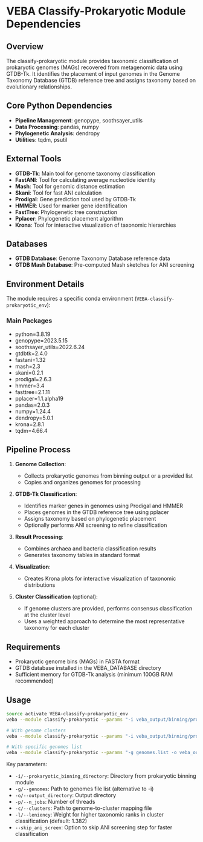 # VEBA Classify-Prokaryotic Module Dependencies

## Overview
The classify-prokaryotic module provides taxonomic classification of prokaryotic genomes (MAGs) recovered from metagenomic data using GTDB-Tk. It identifies the placement of input genomes in the Genome Taxonomy Database (GTDB) reference tree and assigns taxonomy based on evolutionary relationships.

## Core Python Dependencies
- **Pipeline Management**: genopype, soothsayer_utils
- **Data Processing**: pandas, numpy
- **Phylogenetic Analysis**: dendropy
- **Utilities**: tqdm, psutil

## External Tools
- **GTDB-Tk**: Main tool for genome taxonomy classification
- **FastANI**: Tool for calculating average nucleotide identity
- **Mash**: Tool for genomic distance estimation
- **Skani**: Tool for fast ANI calculation
- **Prodigal**: Gene prediction tool used by GTDB-Tk
- **HMMER**: Used for marker gene identification
- **FastTree**: Phylogenetic tree construction
- **Pplacer**: Phylogenetic placement algorithm
- **Krona**: Tool for interactive visualization of taxonomic hierarchies

## Databases
- **GTDB Database**: Genome Taxonomy Database reference data
- **GTDB Mash Database**: Pre-computed Mash sketches for ANI screening

## Environment Details
The module requires a specific conda environment (`VEBA-classify-prokaryotic_env`):

### Main Packages
- python=3.8.19
- genopype=2023.5.15
- soothsayer_utils=2022.6.24
- gtdbtk=2.4.0
- fastani=1.32
- mash=2.3
- skani=0.2.1
- prodigal=2.6.3
- hmmer=3.4
- fasttree=2.1.11
- pplacer=1.1.alpha19
- pandas=2.0.3
- numpy=1.24.4
- dendropy=5.0.1
- krona=2.8.1
- tqdm=4.66.4

## Pipeline Process
1. **Genome Collection**: 
   - Collects prokaryotic genomes from binning output or a provided list
   - Copies and organizes genomes for processing

2. **GTDB-Tk Classification**:
   - Identifies marker genes in genomes using Prodigal and HMMER
   - Places genomes in the GTDB reference tree using pplacer
   - Assigns taxonomy based on phylogenetic placement
   - Optionally performs ANI screening to refine classification

3. **Result Processing**:
   - Combines archaea and bacteria classification results
   - Generates taxonomy tables in standard format

4. **Visualization**:
   - Creates Krona plots for interactive visualization of taxonomic distributions

5. **Cluster Classification** (optional):
   - If genome clusters are provided, performs consensus classification at the cluster level
   - Uses a weighted approach to determine the most representative taxonomy for each cluster

## Requirements
- Prokaryotic genome bins (MAGs) in FASTA format
- GTDB database installed in the VEBA_DATABASE directory
- Sufficient memory for GTDB-Tk analysis (minimum 100GB RAM recommended)

## Usage
```bash
source activate VEBA-classify-prokaryotic_env
veba --module classify-prokaryotic --params "-i veba_output/binning/prokaryotic/ -o veba_output/classify/prokaryotic -p 16"

# With genome clusters
veba --module classify-prokaryotic --params "-i veba_output/binning/prokaryotic/ -c veba_output/cluster/output/global/mags_to_slcs.tsv -o veba_output/classify/prokaryotic -p 16"

# With specific genomes list
veba --module classify-prokaryotic --params "-g genomes.list -o veba_output/classify/prokaryotic -p 16 --skip_ani_screen"
```

Key parameters:
- `-i/--prokaryotic_binning_directory`: Directory from prokaryotic binning module
- `-g/--genomes`: Path to genomes file list (alternative to -i)
- `-o/--output_directory`: Output directory
- `-p/--n_jobs`: Number of threads
- `-c/--clusters`: Path to genome-to-cluster mapping file
- `-l/--leniency`: Weight for higher taxonomic ranks in cluster classification (default: 1.382)
- `--skip_ani_screen`: Option to skip ANI screening step for faster classification